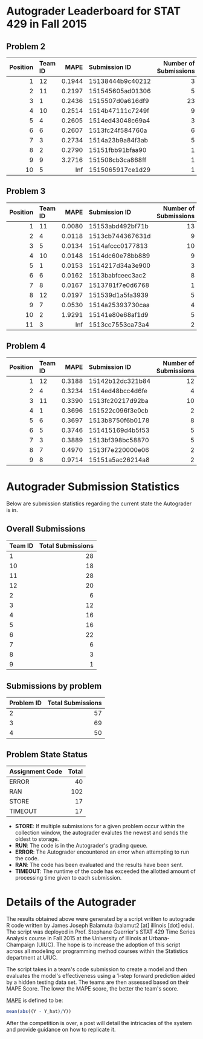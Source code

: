 Autograder Leaderboard for STAT 429 in Fall 2015
================================================

Problem 2
---------

|  Position| Team ID |    MAPE| Submission ID    |  Number of Submissions|
|---------:|:--------|-------:|:-----------------|----------------------:|
|         1| 12      |  0.1944| 15138444b9c40212 |                      3|
|         2| 11      |  0.2197| 151545605ad01306 |                      5|
|         3| 1       |  0.2436| 1515507d0a616df9 |                     23|
|         4| 10      |  0.2514| 1514b47111c7249f |                      9|
|         5| 4       |  0.2605| 1514ed43048c69a4 |                      3|
|         6| 6       |  0.2607| 1513fc24f584760a |                      6|
|         7| 3       |  0.2734| 1514a23b9a84f3ab |                      5|
|         8| 2       |  0.2790| 15151fbb91bfaa90 |                      1|
|         9| 9       |  3.2716| 151508cb3ca868ff |                      1|
|        10| 5       |     Inf| 1515065917ce1d29 |                      1|

Problem 3
---------

|  Position| Team ID |    MAPE| Submission ID    |  Number of Submissions|
|---------:|:--------|-------:|:-----------------|----------------------:|
|         1| 11      |  0.0080| 15153abd492bf71b |                     13|
|         2| 4       |  0.0118| 1513cb744367631d |                      9|
|         3| 5       |  0.0134| 1514afccc0177813 |                     10|
|         4| 10      |  0.0148| 1514dc60e78bb889 |                      9|
|         5| 1       |  0.0153| 1514217d34a3e900 |                      3|
|         6| 6       |  0.0162| 1513babfceec3ac2 |                      8|
|         7| 8       |  0.0167| 1513781f7e0d6768 |                      1|
|         8| 12      |  0.0197| 151539d1a5fa3939 |                      5|
|         9| 7       |  0.0530| 1514a25393730caa |                      4|
|        10| 2       |  1.9291| 15141e80e68af1d9 |                      5|
|        11| 3       |     Inf| 1513cc7553ca73a4 |                      2|

Problem 4
---------

|  Position| Team ID |    MAPE| Submission ID    |  Number of Submissions|
|---------:|:--------|-------:|:-----------------|----------------------:|
|         1| 12      |  0.3188| 15142b12dc321b84 |                     12|
|         2| 4       |  0.3234| 1514ed48bcc4d6fe |                      4|
|         3| 11      |  0.3390| 1513fc20217d92ba |                     10|
|         4| 1       |  0.3696| 151522c096f3e0cb |                      2|
|         5| 6       |  0.3697| 1513b8750f6b0178 |                      8|
|         6| 5       |  0.3746| 151415169d4b5f53 |                      5|
|         7| 3       |  0.3889| 1513bf398bc58870 |                      5|
|         8| 7       |  0.4970| 1513f7e220000e06 |                      2|
|         9| 8       |  0.9714| 15151a5ac26214a8 |                      2|

Autograder Submission Statistics
================================

Below are submission statistics regarding the current state the Autograder is in.

Overall Submissions
-------------------

| Team ID |  Total Submissions|
|:--------|------------------:|
| 1       |                 28|
| 10      |                 18|
| 11      |                 28|
| 12      |                 20|
| 2       |                  6|
| 3       |                 12|
| 4       |                 16|
| 5       |                 16|
| 6       |                 22|
| 7       |                  6|
| 8       |                  3|
| 9       |                  1|

Submissions by problem
----------------------

| Problem ID |  Total Submissions|
|:-----------|------------------:|
| 2          |                 57|
| 3          |                 69|
| 4          |                 50|

Problem State Status
--------------------

| Assignment Code |  Total|
|:----------------|------:|
| ERROR           |     40|
| RAN             |    102|
| STORE           |     17|
| TIMEOUT         |     17|

-   **STORE**: If multiple submissions for a given problem occur within the collection window, the autograder evalutes the newest and sends the oldest to storage.
-   **RUN**: The code is in the Autograder's grading queue.
-   **ERROR**: The Autograder encountered an error when attempting to run the code.
-   **RAN**: The code has been evaluated and the results have been sent.
-   **TIMEOUT**: The runtime of the code has exceeded the allotted amount of processing time given to each submission.

Details of the Autograder
=========================

The results obtained above were generated by a script written to autograde R code written by James Joseph Balamuta (balamut2 [at] illinois [dot] edu). The script was deployed in Prof. Stephane Guerrier's STAT 429 Time Series Analysis course in Fall 2015 at the University of Illinois at Urbana-Champaign (UIUC). The hope is to increase the adoption of this script across all modeling or programming method courses within the Statistics department at UIUC.

The script takes in a team's code submission to create a model and then evaluates the model's effectiveness using a 1-step forward prediction aided by a hidden testing data set. The teams are then assessed based on their MAPE Score. The lower the MAPE score, the better the team's score.

[MAPE](https://en.wikipedia.org/wiki/Mean_absolute_percentage_error) is defined to be:

``` r
mean(abs((Y - Y_hat)/Y))
```

After the competition is over, a post will detail the intricacies of the system and provide guidance on how to replicate it.
